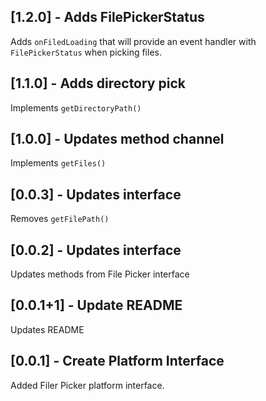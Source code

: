 ## [1.2.0] - Adds FilePickerStatus

Adds `onFiledLoading` that will provide an event handler with `FilePickerStatus` when picking files.

## [1.1.0] - Adds directory pick 

Implements `getDirectoryPath()`

## [1.0.0] - Updates method channel

Implements `getFiles()`

## [0.0.3] - Updates interface

Removes `getFilePath()`

## [0.0.2] - Updates interface

Updates methods from File Picker interface

## [0.0.1+1] - Update README

Updates README

## [0.0.1] - Create Platform Interface

Added Filer Picker platform interface.
